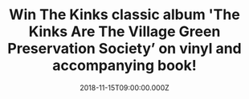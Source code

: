 ---
campaign-uuid: "c-a7f370cd-355d-4503-a2f7-85eec1fa3819"
type: "Competition"
category: "Music"
date: "2018-11-15T09:00:00.000Z"
end-date: "2018-12-15T23:59:00.000Z"
disable-form: false
is_promoted: false
has_entry_page: true
title: "Win The Kinks classic album 'The Kinks Are The Village Green Preservation\
  \ Society’ on vinyl and accompanying book!"
competition-description: "<p>The Kinks have released a 50th Anniversary Edition of\
  \ one of the greatest British rock albums of all time 'The Kinks Are The Village\
  \ Green Preservation Society'. To celebrate the 50th Anniversary and their brand\
  \ new exhibition at London's Proud Central Gallery… we are giving away the official\
  \ vinyl and book from ‘The Kinks Are The Village Green Preservation Society’ exhibition\
  \ to one lucky NME AAA member to win!</p>\r\n<p>Are you The Kinks biggest fan? Enter\
  \ below for a chance to win!</p>"
hero-header: "‘Win The Kinks classic album 'The Kinks Are The Village Green Preservation\
  \ Society’ on vinyl and accompanying book!"
terms-confirmation: "N/A"
banner-img: "https://assets.expresslyapp.com/asset-7b129c6d-35b2-4175-a07d-63e6062769ef.jpg"
logo-left-href: "aaa.nme.com"
logo-left-image: "https://assets.expresslyapp.com/asset-05b183e0-3d71-4a8d-b3c1-27d68c2bc9a1.jpg"
logo-left-title: "NME AAA"
bg-image-hero: "https://assets.expresslyapp.com/asset-d9bacd73-7fad-4d3b-8769-09a34e958111.jpg"
bg-image-first: "https://assets.expresslyapp.com/asset-c6690e16-f519-4b97-9d42-dbd1e56637bb.jpg"
bg-image-second: "https://assets.expresslyapp.com/asset-cc8a631f-8ed4-4b2d-b696-026d2f8f3eda.jpg"
section1-content: "<p>‘The Kinks Are The Village Green Preservation Society’ exhibition\
  \ will run until November 18th displaying a selection of rare collector’s items\
  \ including specially commissioned artworks by members of the band and vintage memorabilia,\
  \ together with a collection of photographs documenting this remarkable period in\
  \ the band’s history. Each work is hand-signed by surviving band members Ray Davies,\
  \ Dave Davies and Mick Avory!</p>\r\n<p><i>(Credit:© Barrie Wentzell)</i></p>"
section2-content: "<p>‘The Kinks Are The Village Green Preservation Society’ is regarded\
  \ as one of the best British albums ever and we want YOU to enjoy their official\
  \ vinyl and book as much as we do!</p>\r\n<p>If you are The Kinks biggest fan, HURRY\
  \ UP and think no more, enter the form below for a chance to win their vinyl and\
  \ book and they could be coming home with you!</p>\r\n<p>Good luck!</p>\r\n<p><i>(Credit:©\
  \ Barrie Wentzell)</i></p>"
entry-title: "‘Win The Kinks classic album 'The Kinks Are The Village Green Preservation\
  \ Society’ on vinyl and accompanying book!"
entry-content: "Enter the draw to ‘Win The Kinks classic album 'The Kinks Are The\
  \ Village Green Preservation Society’ on vinyl and accompanying book by completing\
  \ the form below before 23:59 on 14th of December 2018."
has-winner: false
prize-description: "The Kinks classic album 'The Kinks Are The Village Green Preservation\
  \ Society’ on vinyl and accompanying book."
special-conditions: "Multiple entries are allowed up to one every day."
country-restrictions:
- "GB"
---